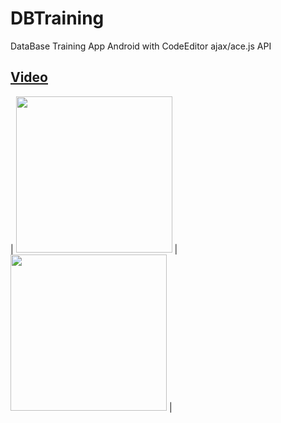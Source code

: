 # DBTraining
DataBase Training App Android with CodeEditor ajax/ace.js API

## [Video](https://youtu.be/WLY-_2YmV_E)

| <img src="https://github.com/Scrappers-glitch/DBTraining/blob/master/attachments/Screenshot_20210406-104445.png" width="250"> | <img src="https://github.com/Scrappers-glitch/DBTraining/blob/master/attachments/Screenshot_20210406-104451.png" width="250"> |




